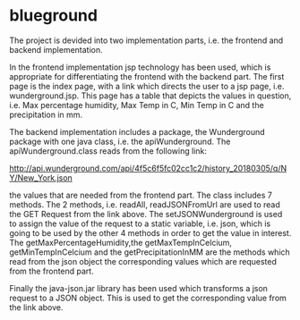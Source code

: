 # blueground

The project is devided into two implementation parts, i.e. the frontend and backend implementation.

In the frontend implementation jsp technology has been used, which is appropriate for differentiating the frontend with the backend part. The first page is the index page, with a link which directs the user to a jsp page, i.e. wunderground.jsp. This page has a table that depicts the values in question, i.e. Max percentage humidity, Max Temp in C, Min Temp in C and the precipitation in mm.

The backend implementation includes a package, the Wunderground package with one java class, i.e. the apiWunderground. The apiWunderground.class reads from the following link:

http://api.wunderground.com/api/4f5c6f5fc02cc1c2/history_20180305/q/NY/New_York.json

the values that are needed from the frontend part. The class includes 7 methods. The 2 methods, i.e. readAll, readJSONFromUrl are used to read the GET Request from the link above. The setJSONWunderground is used to assign the value of the request to a static variable, i.e. json, which is going to be used by the other 4 methods in order to get the value in interest. The getMaxPercentageHumidity,the getMaxTempInCelcium, getMinTempInCelcium and the getPrecipitationInMM are the methods which read from the json object the corresponding values which are requested from the frontend part.

Finally the java-json.jar library has been used which transforms a json request to a JSON object. This is used to get the corresponding value from the link above.
